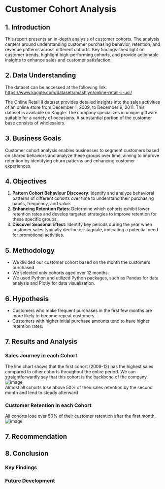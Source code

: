 # Customer Cohort Analysis

## 1. Introduction
This report presents an in-depth analysis of customer cohorts. The analysis centers around understanding customer purchasing behavior, retention, and revenue patterns across different cohorts. Key findings shed light on customer trends, highlight high-performing cohorts, and provide actionable insights to enhance sales and customer satisfaction.

## 2. Data Understanding
The dataset can be accessed at the following link: https://www.kaggle.com/datasets/mashlyn/online-retail-ii-uci/

The Online Retail II dataset provides detailed insights into the sales activities of an online store from December 1, 2009, to December 9, 2011. This dataset is available on Kaggle. The company specializes in unique giftware suitable for a variety of occasions. A substantial portion of the customer base consists of wholesalers. 

## 3. Business Goals
Customer cohort analysis enables businesses to segment customers based on shared behaviors and analyze these groups over time, aiming to improve retention by identifying churn patterns and enhancing customer experiences.

## 4. Objectives
1. **Pattern Cohort Behaviour Discovery**: Identify and analyze behavioral patterns of different cohorts over time to understand their purchasing habits, frequency, and value.
2. **Enhancing Retention Rates**: Determine which cohorts exhibit lower retention rates and develop targeted strategies to improve retention for these specific groups.
3. **Discover Seasonal Effect**: Identify key periods during the year when customer sales typically decline or stagnate, indicating a potential need for promotional activities.

## 5. Methodology
- We divided our customer cohort based on the month the customers purchased
- We selected only cohorts aged over 12 months.
- We used Python and utilized Python packages, such as Pandas for data analysis and Plotly for data visualization.

## 6. Hypothesis
- Customers who make frequent purchases in the first few months are more likely to become repeat customers.
- Customers with higher initial purchase amounts tend to have higher retention rates.

## 7. Results and Analysis
### Sales Journey in each Cohort
The line chart shows that the first cohort (2009-12) has the highest sales compared to other cohorts throughout the entire period. We can straightforwardly say that this cohort is the backbone of the company. <br>
![image](https://github.com/Agungvpzz/Customer-Cohort-Analysis/assets/48642326/a3f0c883-a740-467a-8f68-449fbf5968eb)
<br>Almost all cohorts lose above 50% of their sales retention by the second month and tend to steady afterward <br>

### Customer Retention in each Cohort
All cohorts lose over 50% of their customer retention after the first month. <br>
![image](https://github.com/Agungvpzz/Customer-Cohort-Analysis/assets/48642326/c42ea4c5-b1cb-4f8a-9cf0-5df6a391c704)




## 7. Recommendation

## 8. Conclusion

### Key Findings

### Future Development


